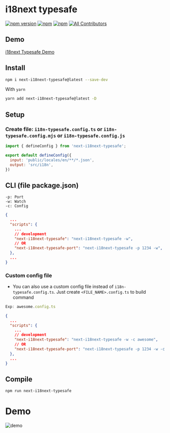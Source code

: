 # i18next typesafe

[![npm version](https://badge.fury.io/js/next-i18next-typesafe.svg)](https://badge.fury.io/js/next-i18next-typesafe) [![npm](https://img.shields.io/npm/dw/next-i18next-typesafe.svg?logo=npm)](https://www.npmjs.com/package/next-i18next-typesafe) [![npm](https://img.shields.io/bundlephobia/minzip/next-i18next-typesafe)](https://www.npmjs.com/package/next-i18next-typesafe)
[![All Contributors](https://img.shields.io/badge/all_contributors-1-orange.svg?style=flat-square)](#contributors-)

## Demo
[i18next Typesafe Demo](https://github.com/hunghg255/next-i18next-typesafe-demo)


## Install

```bash
npm i next-i18next-typesafe@latest --save-dev
```

With `yarn`

```bash
yarn add next-i18next-typesafe@latest -D
```

## Setup

### Create file: `i18n-typesafe.config.ts` or `i18n-typesafe.config.mjs` or `i18n-typesafe.config.js`

```js
import { defineConfig } from 'next-i18next-typesafe';

export default defineConfig({
  input: 'public/locales/en/**/*.json',
  output: 'src/i18n',
})
```

## CLI (file package.json)
```
-p: Port
-w: Watch
-c: Config
```

```json
{
  ...
  "scripts": {
    ...
    // development
    "next-i18next-typesafe": "next-i18next-typesafe -w",
    // OR
    "next-i18next-typesafe-port": "next-i18next-typesafe -p 1234 -w",
  },
  ...
}
```

### Custom config file

- You can also use a custom config file instead of `i18n-typesafe.config.ts`. Just create `<FILE_NAME>.config.ts` to build command

```js
Exp: awesome.config.ts
```

```json
{
  ...
  "scripts": {
    ...
    // development
    "next-i18next-typesafe": "next-i18next-typesafe -w -c awesome",
    // OR
    "next-i18next-typesafe-port": "next-i18next-typesafe -p 1234 -w -c awesome",
  },
  ...
}
```

## Compile

```bash
npm run next-i18next-typesafe
```

# Demo

![demo](https://res.cloudinary.com/hunghg255/image/upload/v1685974466/i18n-typesafe_qjxibu.png)
